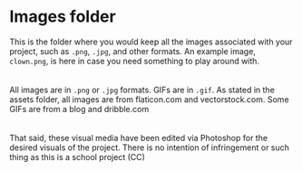 # Images folder

This is the folder where you would keep all the images associated with your project, such as `.png`, `.jpg`, and other formats. An example image, `clown.png`, is here in case you need something to play around with.
<br><br><br>
All images are in `.png` or `.jpg` formats. GIFs are in `.gif`. As stated in the assets folder, all images are from flaticon.com and vectorstock.com. Some GIFs are from a blog and dribble.com
<br><br><br>
That said, these visual media have been edited via Photoshop for the desired visuals of the project. There is no intention of infringement or such thing as this is a school project (CC)
